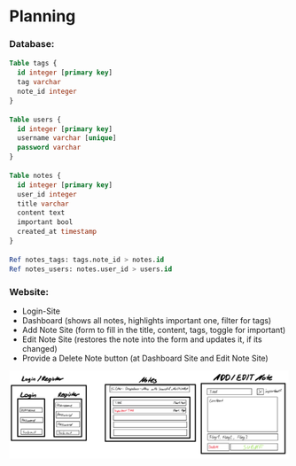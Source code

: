 # Planning

### Database:
```sql
Table tags {
  id integer [primary key]
  tag varchar
  note_id integer
}

Table users {
  id integer [primary key]
  username varchar [unique]
  password varchar
}

Table notes {
  id integer [primary key]
  user_id integer
  title varchar
  content text
  important bool
  created_at timestamp
}

Ref notes_tags: tags.note_id > notes.id
Ref notes_users: notes.user_id > users.id
```

### Website:
- Login-Site
- Dashboard (shows all notes, highlights important one, filter for tags)
- Add Note Site (form to fill in the title, content, tags, toggle for important)
- Edit Note Site (restores the note into the form and updates it, if its changed)
- Provide a Delete Note button (at Dashboard Site and Edit Note Site)

![](./images/Website_Design_first_plan.png)
